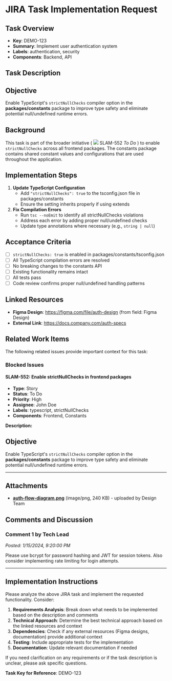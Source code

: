 # JIRA Task Implementation Request

## Task Overview
- **Key**: DEMO-123
- **Summary**: Implement user authentication system
- **Labels**: authentication, security
- **Components**: Backend, API

## Task Description
## Objective

Enable TypeScript's `strictNullChecks` compiler option in the **packages/constants** package to improve type safety and eliminate potential null/undefined runtime errors.

## Background

This task is part of the broader initiative ( ![](https://disco-team.atlassian.net/rest/api/2/universal_avatar/view/type/issuetype/avatar/10307?size=medium) SLAM-552 *To Do* ) to enable `strictNullChecks` across all frontend packages. The constants package contains shared constant values and configurations that are used throughout the application.

## Implementation Steps

1.  **Update TypeScript Configuration**
    -   Add `"strictNullChecks": true` to the tsconfig.json file in packages/constants
    -   Ensure the setting inherits properly if using extends
2.  **Fix Compilation Errors**
    -   Run `tsc --noEmit` to identify all strictNullChecks violations
    -   Address each error by adding proper null/undefined checks
    -   Update type annotations where necessary (e.g., `string | null`)

## Acceptance Criteria

-   [ ] `strictNullChecks: true` is enabled in packages/constants/tsconfig.json
-   [ ] All TypeScript compilation errors are resolved
-   [ ] No breaking changes to the constants API
-   [ ] Existing functionality remains intact
-   [ ] All tests pass
-   [ ] Code review confirms proper null/undefined handling patterns

## Linked Resources

- **Figma Design**: https://figma.com/file/auth-design
  (from field: Figma Design)
- **External Link**: https://docs.company.com/auth-specs

## Related Work Items

The following related issues provide important context for this task:

### Blocked Issues

#### SLAM-552: Enable strictNullChecks in frontend packages
- **Type**: Story
- **Status**: To Do
- **Priority**: High
- **Assignee**: John Doe
- **Labels**: typescript, strictNullChecks
- **Components**: Frontend, Constants

**Description:**
## Objective

Enable TypeScript's `strictNullChecks` compiler option in the **packages/constants** package to improve type safety and eliminate potential null/undefined runtime errors.

---

## Attachments

- **[auth-flow-diagram.png](https://demo.atlassian.net/secure/attachment/att1)** (image/png, 240 KB) - uploaded by Design Team

## Comments and Discussion

### Comment 1 by Tech Lead
*Posted: 1/15/2024, 9:20:00 PM*

Please use bcrypt for password hashing and JWT for session tokens. Also consider implementing rate limiting for login attempts.

---

## Implementation Instructions

Please analyze the above JIRA task and implement the requested functionality. Consider:

1. **Requirements Analysis**: Break down what needs to be implemented based on the description and comments
2. **Technical Approach**: Determine the best technical approach based on the linked resources and context
3. **Dependencies**: Check if any external resources (Figma designs, documentation) provide additional context
4. **Testing**: Include appropriate tests for the implementation
5. **Documentation**: Update relevant documentation if needed

If you need clarification on any requirements or if the task description is unclear, please ask specific questions.

**Task Key for Reference**: DEMO-123
